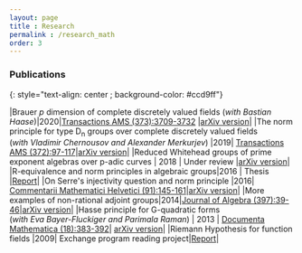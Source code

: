 ```yaml
---
layout: page
title : Research
permalink : /research_math
order: 3
---
```


### Publications
{: style="text-align: center ; background-color: #ccd9ff"}


|Brauer _p_ dimension of complete discretely valued fields (_with Bastian Haase_)|2020|[Transactions AMS (373):3709-3732](https://www.ams.org/journals/tran/2020-373-05/S0002-9947-2020-08038-6/home.html) |[arXiv version](https://arxiv.org/abs/1611.01248)|
|The norm principle for type D<sub>n</sub> groups over complete discretely valued fields <br> (_with Vladimir Chernousov and Alexander Merkurjev_) |2019| [Transactions AMS (372):97-117](https://www.ams.org/journals/tran/2019-372-01/S0002-9947-2018-07558-4/home.html)|[arXiv version](https://arxiv.org/abs/1710.04321)|
|Reduced Whitehead groups of prime exponent algebras over p-adic curves | 2018 | Under review |[arXiv version](https://arxiv.org/abs/1808.09021)|
|R-equivalence and norm principles in algebraic groups|2016 | Thesis |[Report](https://etd.library.emory.edu/concern/etds/bc386j499?locale=en)|
|On Serre's injectivity question and norm principle |2016| [Commentarii Mathematici Helvetici (91):145-161](https://www.ems-ph.org/journals/show_abstract.php?issn=0010-2571&vol=91&iss=1&rank=7)|[arXiv version](https://arxiv.org/abs/1511.00311)|
|More examples of non-rational adjoint groups|2014|[Journal of Algebra (397):39-46](https://www.sciencedirect.com/science/article/pii/S0021869313004596)|[arXiv version](https://arxiv.org/abs/1307.2143)|
|Hasse principle for G-quadratic forms <br> (_with Eva Bayer-Fluckiger and Parimala Raman_) | 2013 | [Documenta Mathematica (18):383-392](https://www.math.uni-bielefeld.de/documenta/vol-18/14.pdf)| [arXiv version](https://arxiv.org/abs/1305.3161)|
|Riemann Hypothesis for function fields |2009| Exchange program reading project|[Report](https://www.imo.universite-paris-saclay.fr/~ratazzi/nivedita.pdf)|




